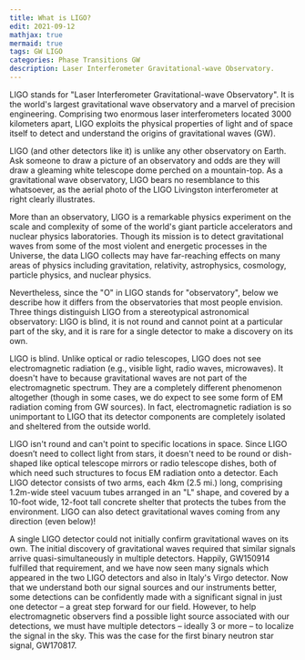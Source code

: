 ```yaml
---
title: What is LIGO?
edit: 2021-09-12
mathjax: true
mermaid: true
tags: GW LIGO
categories: Phase Transitions GW
description: Laser Interferometer Gravitational-wave Observatory. 
---
```


LIGO stands for "Laser Interferometer Gravitational-wave Observatory". It is the world's largest gravitational wave observatory and a marvel of precision engineering. Comprising two enormous laser interferometers located 3000 kilometers apart, LIGO exploits the physical properties of light and of space itself to detect and understand the origins of gravitational waves (GW).

LIGO (and other detectors like it) is unlike any other observatory on Earth. Ask someone to draw a picture of an observatory and odds are they will draw a gleaming white telescope dome perched on a mountain-top. As a gravitational wave observatory, LIGO bears no resemblance to this whatsoever, as the aerial photo of the LIGO Livingston interferometer at right clearly illustrates.

More than an observatory, LIGO is a remarkable physics experiment on the scale and complexity of some of the world's giant particle accelerators and nuclear physics laboratories. Though its mission is to detect gravitational waves from some of the most violent and energetic processes in the Universe, the data LIGO collects may have far-reaching effects on many areas of physics including gravitation, relativity, astrophysics, cosmology, particle physics, and nuclear physics.

Nevertheless, since the "O" in LIGO stands for "observatory", below we describe how it differs from the observatories that most people envision. Three things distinguish LIGO from a stereotypical astronomical observatory: LIGO is blind, it is not round and cannot point at a particular part of the sky, and it is rare for a single detector to make a discovery on its own.

LIGO is blind. Unlike optical or radio telescopes, LIGO does not see electromagnetic radiation (e.g., visible light, radio waves, microwaves). It doesn't have to because gravitational waves are not part of the electromagnetic spectrum. They are a completely different phenomenon altogether (though in some cases, we do expect to see some form of EM radiation coming from GW sources). In fact, electromagnetic radiation is so unimportant to LIGO that its detector components are completely isolated and sheltered from the outside world.

LIGO isn't round and can't point to specific locations in space. Since LIGO doesn’t need to collect light from stars, it doesn't need to be round or dish-shaped like optical telescope mirrors or radio telescope dishes, both of which need such structures to focus EM radiation onto a detector. Each LIGO detector consists of two arms, each 4km (2.5 mi.) long, comprising 1.2m-wide steel vacuum tubes arranged in an "L" shape, and covered by a 10-foot wide, 12-foot tall concrete shelter that protects the tubes from the environment. LIGO can also detect gravitational waves coming from any direction (even below)!

A single LIGO detector could not initially confirm gravitational waves on its own. The initial discovery of gravitational waves required that similar signals arrive quasi-simultaneously in multiple detectors. Happily, GW150914 fulfilled that requirement, and we have now seen many signals which appeared in the two LIGO detectors and also in Italy's Virgo detector. Now that we understand both our signal sources and our instruments better, some detections can be confidently made with a significant signal in just one detector – a great step forward for our field. However, to help electromagnetic observers find a possible light source associated with our detections, we must have multiple detectors – ideally 3 or more – to localize the signal in the sky. This was the case for the first binary neutron star signal, GW170817.

